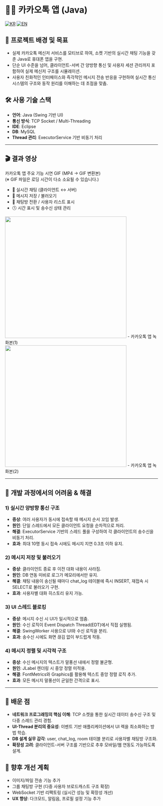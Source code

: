 # 📱💬 카카오톡 앱 (Java)

[![KR](https://img.shields.io/badge/README-한국어-blue)](./README.kakaotalkapp.ko.md)
[![EN](https://img.shields.io/badge/README-English-red)](./README.kakaotalkapp.md)

## 📖 프로젝트 배경 및 목표

- 실제 카카오톡 메신저 서비스를 모티브로 하여, 소켓 기반의 실시간 채팅 기능을 갖춘 Java로 휴대폰 앱을 구현.
- 단순 UI 수준을 넘어, 클라이언트-서버 간 양방향 통신 및 사용자 세션 관리까지 포함하여 실제 메신저 구조를 시뮬레이션.
- 사용자 친화적인 인터페이스와 즉각적인 메시지 전송 반응을 구현하여 실시간 통신 시스템의 구조와 동작 원리를 이해하는 데 초점을 맞춤.

## 🛠 사용 기술 스택

- **언어**: Java (Swing 기반 UI)
- **통신 방식**: TCP Socket / Multi-Threading
- **IDE**: Eclipse
- **DB**: MySQL
- **Thread 관리**: ExecutorService 기반 비동기 처리

---

## 🎬 결과 영상

카카오톡 앱 주요 기능 시연 GIF (MP4 → GIF 변환본)  
(※ GIF 파일은 로딩 시간이 다소 소요될 수 있습니다.)
- 💭 실시간 채팅 (클라이언트 ↔ 서버)
- 💾 메시지 저장 / 불러오기
- 💬 채팅방 전환 / 사용자 리스트 표시
- 🕓 시간 표시 및 송수신 상태 관리

<img src="https://github.com/user-attachments/assets/b6498ea0-4616-4f99-bdc9-dd5dae98f33e" width="400"/> - 카카오톡 앱 녹화본(1)<br>
<img src="https://github.com/user-attachments/assets/2592e18b-7740-4284-9750-1cd3454b97d9" width="400"/> - 카카오톡 앱 녹화본(2)

---

## 🧭 개발 과정에서의 어려움 & 해결

### 1) 실시간 양방향 통신 구조
- **증상**: 여러 사용자가 동시에 접속할 때 메시지 순서 꼬임 발생.
- **원인**: 단일 스레드에서 모든 클라이언트 요청을 순차적으로 처리.
- **해결**: ExecutorService 기반의 스레드 풀을 구성하여 각 클라이언트의 송수신을 비동기 처리.
- **효과**: 최대 10명 동시 접속 시에도 메시지 지연 0.3초 이하 유지.

### 2) 메시지 저장 및 불러오기
- **증상**: 클라이언트 종료 후 이전 대화 내용이 사라짐.
- **원인**: DB 연동 미비로 로그가 메모리에서만 유지.
- **해결**: 채팅 내용이 송신될 때마다 chat_log 테이블에 즉시 INSERT, 재접속 시 SELECT로 불러오기 구현.
- **효과**: 사용자별 대화 히스토리 유지 가능.

### 3) UI 스레드 블로킹
- **증상**: 메시지 수신 시 UI가 일시적으로 멈춤.
- **원인**: 수신 로직이 Event Dispatch Thread(EDT)에서 직접 실행됨.
- **해결**: SwingWorker 사용으로 UI와 수신 로직을 분리.
- **효과**: 송수신 시에도 화면 끊김 없이 부드럽게 작동.

### 4) 메시지 정렬 및 시각적 구조
- **증상**: 수신 메시지의 텍스트가 말풍선 내에서 정렬 불균형.
- **원인**: JLabel 렌더링 시 중앙 정렬 미적용.
- **해결**: FontMetrics와 Graphics를 활용해 텍스트 중앙 정렬 로직 추가.
- **효과**: 모든 메시지 말풍선이 균일한 간격으로 표시.

---

## 📝 배운 점

- **네트워크 프로그래밍의 핵심 이해**: TCP 소켓을 통한 실시간 데이터 송수신 구조 및 다중 스레드 관리 경험.
- **UI-Thread 분리의 중요성**: 이벤트 기반 애플리케이션에서 UI 렉을 최소화하는 방법 학습.
- **DB 설계 실무 감각**: user, chat_log, room 테이블 분리로 사용자별 채팅방 구조화.
- **확장성 고려**: 클라이언트-서버 구조를 기반으로 추후 모바일/웹 연동도 가능하도록 설계.

## 🚀 향후 개선 계획

- 이미지/파일 전송 기능 추가
- 그룹 채팅방 구현 (다중 사용자 브로드캐스트 구조 확장)
- WebSocket 기반 리팩토링 (실시간 성능 및 확장성 개선)
- **UX 향상**: 다크모드, 알림음, 프로필 설정 기능 추가
